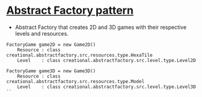 [Abstract Factory pattern](http://en.wikipedia.org/wiki/Abstract_factory_pattern)
=================

* Abstract Factory that creates 2D and 3D games with their respective levels and resources.

```
FactoryGame game2D = new Game2D()
    Resource : class creational.abstractfactory.src.resources.type.HexaTile
    Level    : class creational.abstractfactory.src.level.type.Level2D

FactoryGame game3D = new Game3D()
    Resource : class creational.abstractfactory.src.resources.type.Model
    Level    : class creational.abstractfactory.src.level.type.Level3D
``